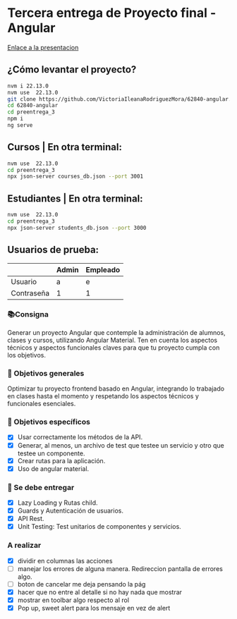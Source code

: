 # Tercera entrega de Proyecto final - Angular
 
[Enlace a la presentacion](https://docs.google.com/presentation/d/1OuhibK4qB-QOfUx4qVJt6MiEgBopOIIcKgg8YBV9cOE/edit#slide=id.g22c4018c097_1_586)
 
## ¿Cómo levantar el proyecto?
 
```bash
nvm i 22.13.0
nvm use  22.13.0
git clone https://github.com/VictoriaIleanaRodriguezMora/62840-angular.git
cd 62840-angular
cd preentrega_3
npm i
ng serve
```
 
## Cursos | En otra terminal:
 
```bash
nvm use  22.13.0
cd preentrega_3
npx json-server courses_db.json --port 3001
```

## Estudiantes | En otra terminal:
 
```bash
nvm use  22.13.0
cd preentrega_3
npx json-server students_db.json --port 3000
```
 
## Usuarios de prueba:
 
|            | Admin | Empleado |
| ---------- | ----- | -------- |
| Usuario    | a     | e        |
| Contraseña | 1     | 1        |
 
### 📚Consigna
 
Generar un proyecto Angular que contemple la administración de alumnos, clases y cursos, utilizando Angular Material. Ten en cuenta los aspectos técnicos y aspectos funcionales claves para que tu proyecto cumpla con los objetivos.
 
### 💭 Objetivos generales
 
Optimizar tu proyecto frontend basado en Angular, integrando lo trabajado en clases hasta el momento y respetando los aspectos técnicos y funcionales esenciales.
 
### 🎯 Objetivos específicos
 
- [x] Usar correctamente los métodos de la API.
- [x] Generar, al menos, un archivo de test que testee un servicio y otro que testee un componente.
- [x] Crear rutas para la aplicación.
- [x] Uso de angular material.
 
### 🎯 Se debe entregar
 
- [x] Lazy Loading y Rutas child.
- [x] Guards y Autenticación de usuarios.
- [x] API Rest.
- [x] Unit Testing: Test unitarios de componentes y servicios.

### A realizar
- [x] dividir en columnas las acciones
- [ ] manejar los errores de alguna manera. Redireccion pantalla de errores algo.
- [ ] boton de cancelar me deja pensando la pág
- [x] hacer que no entre al detalle si no hay nada que mostrar
- [x] mostrar en toolbar algo respecto al rol
- [x] Pop up, sweet alert para los mensaje en vez de alert